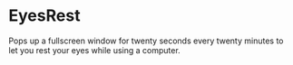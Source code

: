# EyesRest
Pops up a fullscreen window for twenty seconds every twenty minutes to let you rest your eyes while using a computer.
